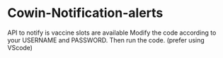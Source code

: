 # Cowin-Notification-alerts
API to notify is vaccine slots are available
Modify the code according to your USERNAME and PASSWORD.
Then run the code. (prefer using VScode)
